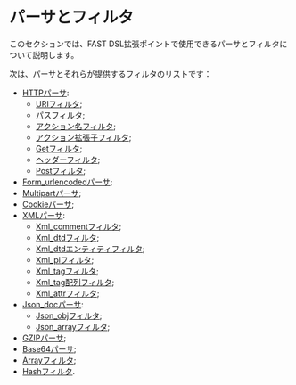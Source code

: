 [link-http]:                    parsers/http.md
[link-uri]:                     parsers/http.md#uri-filter
[link-path]:                    parsers/http.md#path-filter
[link-actionname]:              parsers/http.md#actionname-filter
[link-actionext]:               parsers/http.md#actionext-filter
[link-get]:                     parsers/http.md#get-filter
[link-header]:                  parsers/http.md#header-filter
[link-post]:                    parsers/http.md#post-filter
[link-formurlencoded]:          parsers/form-urlencoded.md
[link-multipart]:               parsers/multipart.md
[link-cookie]:                  parsers/cookie.md
[link-xml]:                     parsers/xml.md
[link-xmlcomment]:              parsers/xml.md#xmlcomment-filter
[link-xmldtd]:                  parsers/xml.md#xmldtd-filter
[link-xmldtdentity]:            parsers/xml.md#xmldtdentity-filter
[link-xmlpi]:                   parsers/xml.md#xmlpi-filter
[link-xmltag]:                  parsers/xml.md#xmltag-filter
[link-xmltagarray]:             parsers/xml.md#xmltagarray-filter
[link-xmlattr]:                 parsers/xml.md#xmlattr-filter
[link-jsondoc]:                 parsers/json.md
[link-jsonobj]:                 parsers/json.md#jsonobj-filter
[link-jsonarray]:               parsers/json.md#jsonarray-filter
[link-array]:                   parsers/array.md
[link-hash]:                    parsers/hash.md
[link-gzip]:                    parsers/gzip.md
[link-base64]:                  parsers/base64.md

# パーサとフィルタ

このセクションでは、FAST DSL拡張ポイントで使用できるパーサとフィルタについて説明します。

次は、パーサとそれらが提供するフィルタのリストです：
* [HTTPパーサ][link-http]:
    * [URIフィルタ][link-uri];
    * [パスフィルタ][link-path];
    * [アクション名フィルタ][link-actionname];
    * [アクション拡張子フィルタ][link-actionext];
    * [Getフィルタ][link-get];
    * [ヘッダーフィルタ][link-header];
    * [Postフィルタ][link-post];
* [Form_urlencodedパーサ][link-formurlencoded];
* [Multipartパーサ][link-multipart];
* [Cookieパーサ][link-cookie];
* [XMLパーサ][link-xml]:
    * [Xml_commentフィルタ][link-xmlcomment];
    * [Xml_dtdフィルタ][link-xmldtd];
    * [Xml_dtdエンティティフィルタ][link-xmldtdentity];
    * [Xml_piフィルタ][link-xmlpi];
    * [Xml_tagフィルタ][link-xmltag];
    * [Xml_tag配列フィルタ][link-xmltagarray];
    * [Xml_attrフィルタ][link-xmlattr];
* [Json_docパーサ][link-jsondoc]:
    * [Json_objフィルタ][link-jsonobj];
    * [Json_arrayフィルタ][link-jsonarray];
* [GZIPパーサ][link-gzip];
* [Base64パーサ][link-base64];
* [Arrayフィルタ][link-array];
* [Hashフィルタ][link-hash].